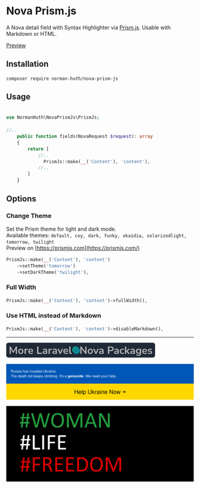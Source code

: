 # Nova Prism.js

A Nova detail field with Syntax Highlighter via [Prism.js](https://prismjs.com/). Usable with Markdown or HTML.

[Preview](https://knowledge-base.huth.it/resources/articles/1)

## Installation

```shell
composer require norman-huth/nova-prism-js
```

## Usage

```php

use NormanHuth\NovaPrismJs\PrismJs;

//..
    public function fields(NovaRequest $request): array
    {
        return [
            //..
              PrismJs::make(__('Content'), 'content'),
            //..
        ]
    }

```

## Options

### Change Theme

Set the Prism theme for light and dark mode.  
Available themes: `default, coy, dark, funky, okaidia, solarizedlight, tomorrow, twilight`  
Preview on [https://prismjs.com](https://prismjs.com/)

```php
PrismJs::make(__('Content'), 'content')
    ->setTheme('tomorrow')
    ->setDarkTheme('twilight'),
```

### Full Width

```php
PrismJs::make(__('Content'), 'content')->fullWidth(),
```

### Use HTML instead of Markdown

```php
PrismJs::make(__('Content'), 'content')->disableMarkdown(),
```

---
[![More Laravel Nova Packages](https://raw.githubusercontent.com/Muetze42/asset-repo/main/svg/more-laravel-nova-packages.svg)](https://huth.it/nova-packages)

[![Stand With Ukraine](https://raw.githubusercontent.com/vshymanskyy/StandWithUkraine/main/banner2-direct.svg)](https://vshymanskyy.github.io/StandWithUkraine/)

[![Woman. Life. Freedom.](https://raw.githubusercontent.com/Muetze42/Muetze42/2033b219c6cce0cb656c34da5246434c27919bcd/files/iran-banner-big.svg)](https://linktr.ee/CurrentPetitionsFreeIran)
